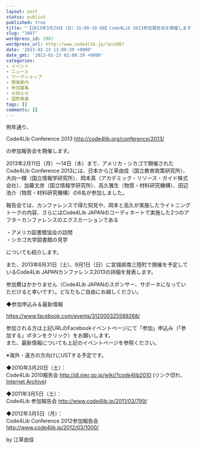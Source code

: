 ```yaml
---
layout: post
status: publish
published: true
title: "【2013年3月24日（日）15:00-18:00】Code4Lib 2013参加報告会を開催します"
slug: "1087"
wordpress_id: 1087
wordpress_url: http://www.code4lib.jp/?p=1087
date: '2013-02-23 11:08:39 +0000'
date_gmt: '2013-02-23 02:08:39 +0000'
categories:
- イベント
- ニュース
- ワークショップ
- 開催案内
- 参加募集
- お知らせ
- 国際事業
tags: []
comments: []
---
```

<p>例年通り、</p>
<p>Code4Lib Conference 2013 <a href="http://code4lib.org/conference/2013/" title="http://code4lib.org/conference/2013/">http://code4lib.org/conference/2013/</a></p>
<p>の参加報告会を開催します。</p>
<p>2013年2月11日（月）～14日（木）まで、アメリカ・シカゴで開催されたCode4Lib Conference 2013には、日本から江草由佳（国立教育政策研究所）、大向一輝（国立情報学研究所）、岡本真（アカデミック・リソース・ガイド株式会社）、加藤文彦（国立情報学研究所）、高久雅生（物質・材料研究機構）、田辺浩介（物質・材料研究機構）の6名が参加しました。</p>
<p>報告会では、カンファレンスで得た知見や、岡本と高久が実施したライトニングトークの内容、さらにはCode4Lib JAPANのコーディネートで実施した2つのアフターカンファレンスのエクスカーションである</p>
<p>・アメリカ図書館協会の訪問<br />
・シカゴ大学図書館の見学</p>
<p>についても紹介します。</p>
<p>また、2013年8月31日（土）、9月1日（日）に宮城県南三陸町で開催を予定しているCode4Lib JAPANカンファレンス2013の詳細を発表します。</p>
<p>参加費はかかりません（Code4Lib JAPANのスポンサー、サポータになっていただけると幸いです）。どなたもご自由にお越しください。</p>
<p>◆参加申込み＆最新情報</p>
<p><a href="https://www.facebook.com/events/312000325589268/" title="https://www.facebook.com/events/312000325589268/">https://www.facebook.com/events/312000325589268/</a></p>
<p>参加される方は上記URLのFacebookイベントページにて「参加」申込み（「参加する」ボタンをクリック）をお願いします。<br />
また、最新情報についても上記のイベントページを参照ください。</p>
<p>※海外・遠方の方向けにUSTする予定です。</p>
<p>◆2010年3月20日（土）：<br />
Code4Lib 2010報告会 <a href="http://dl.nier.go.jp/wiki/?code4lib2010" title="http://dl.nier.go.jp/wiki/?code4lib2010">http://dl.nier.go.jp/wiki/?code4lib2010</a> (リンク切れ、<a href="https://web.archive.org/web/20131112042428/http://dl.nier.go.jp/wiki/?code4lib2010">Internet Archive</a>)</p>
<p>◆2011年3月5日（土）：<br />
Code4Lib 参加報告会 <a href="http://www.code4lib.jp/2011/03/799/" title="http://www.code4lib.jp/2011/03/799/">http://www.code4lib.jp/2011/03/799/</a></p>
<p>◆2012年3月5日（月）：<br />
Code4Lib Conference 2012参加報告会 <a href="http://www.code4lib.jp/2012/03/1000/" title="http://www.code4lib.jp/2012/03/1000/">http://www.code4lib.jp/2012/03/1000/</a></p>
<p>by 江草由佳</p>
